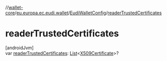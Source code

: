 //[wallet-core](../../../index.md)/[eu.europa.ec.eudi.wallet](../index.md)/[EudiWalletConfig](index.md)/[readerTrustedCertificates](reader-trusted-certificates.md)

# readerTrustedCertificates

[androidJvm]\
var [readerTrustedCertificates](reader-trusted-certificates.md): [List](https://kotlinlang.org/api/latest/jvm/stdlib/kotlin.collections/-list/index.html)&lt;[X509Certificate](https://developer.android.com/reference/kotlin/java/security/cert/X509Certificate.html)&gt;?
